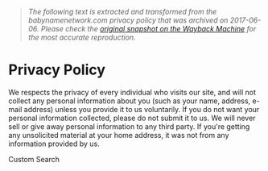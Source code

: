 > *The following text is extracted and transformed from the babynamenetwork.com privacy policy that was archived on 2017-06-06. Please check the [original snapshot on the Wayback Machine](https://web.archive.org/web/20170606033940id_/http%3A//www.babynamenetwork.com/privacy_policy.cfm) for the most accurate reproduction.*

# Privacy Policy

We respects the privacy of every individual who visits our site, and will not collect any personal information about you (such as your name, address, e-mail address) unless you provide it to us voluntarily. If you do not want your personal information collected, please do not submit it to us. We will never sell or give away personal information to any third party. If you're getting any unsolicited material at your home address, it was not from any information provided by us.

Custom Search 
